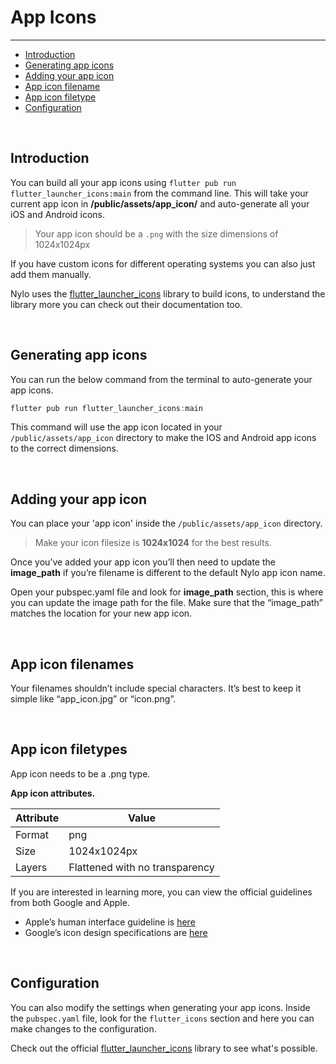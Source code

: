 # App Icons

---

<a name="section-1"></a>
- [Introduction](#introduction "Introduction")
- [Generating app icons](#generating-app-icons "Generating app icons")
- [Adding your app icon](#adding-your-app-icon)
- [App icon filename](#app-icon-filenames "App icon filenames")
- [App icon filetype](#app-icon-filetype "App icon filetype")
- [Configuration](#configuration "Configuration for app icons")

<a name="introduction"></a>
<br>

## Introduction

You can build all your app icons using `flutter pub run flutter_launcher_icons:main` from the command line. 
This will take your current app icon in <b>/public/assets/app_icon/</b> and auto-generate all your iOS and Android icons.

> Your app icon should be a `.png` with the size dimensions of 1024x1024px

If you have custom icons for different operating systems you can also just add them manually.

Nylo uses the <a href="https://pub.dev/packages/flutter_launcher_icons" target="_BLANK">flutter_launcher_icons</a> library to build icons, to understand the library more you can check out their documentation too.

<a name="generating-app-icons"></a>
<br>

## Generating app icons


You can run the below command from the terminal to auto-generate your app icons.
``` dart
flutter pub run flutter_launcher_icons:main
```

This command will use the app icon located in your `/public/assets/app_icon`  directory to make the IOS and Android app icons to the correct dimensions.


<a name="adding-your-app-icon"></a>
<br>

## Adding your app icon

You can place your 'app icon' inside the `/public/assets/app_icon` directory. 

> Make your icon filesize is **1024x1024** for the best results. 

Once you’ve added your app icon you’ll then need to update the **image\_path** if you’re filename is different to the default Nylo app icon name. 

Open your pubspec.yaml file and look for **image\_path** section, this is where you can update the image path for the file. Make sure that the “image\_path” matches the location for your new app icon.


<a name="app-icon-filenames"></a>
<br>

## App icon filenames

Your filenames shouldn’t include special characters. It’s best to keep it simple like “app\_icon.jpg” or “icon.png”.


<a name="app-icon-filetype"></a>
<br>

## App icon filetypes

App icon needs to be a .png type.

<b>App icon attributes.</b>

| Attribute  | Value  |
|---|---|
|  Format |  png |
|  Size |  1024x1024px |
|  Layers |  Flattened with no transparency |

If you are interested in learning more, you can view the official guidelines from both Google and Apple.

- Apple’s human interface guideline is <a href="https://developer.apple.com/design/human-interface-guidelines/ios/icons-and-images/app-icon/" target="_BLANK">here</a>
- Google’s icon design specifications are <a href="https://developer.android.com/google-play/resources/icon-design-specifications" target="_BLANK">here</a>


<a name="configuration"></a>
<br>

## Configuration

You can also modify the settings when generating your app icons.
Inside the `pubspec.yaml` file, look for the `flutter_icons` section and here you can make changes to the configuration.

Check out the official <a href="https://pub.dev/packages/flutter_launcher_icons" target="_BLANK">flutter_launcher_icons</a> library to see what's possible.